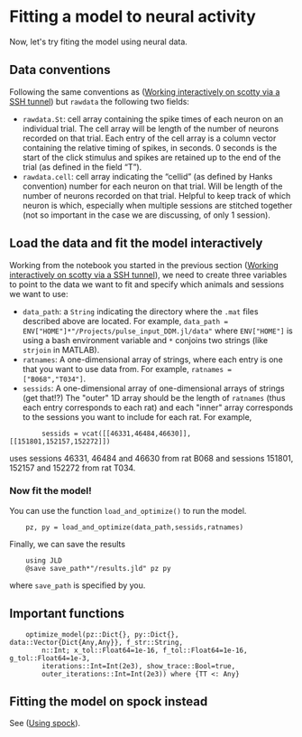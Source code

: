 # Fitting a model to neural activity

Now, let's try fiting the model using neural data.


## Data conventions

Following the same conventions as ([Working interactively on scotty via a SSH tunnel](@ref)) but `rawdata` the following two fields:

- `rawdata.St`: cell array containing the spike times of each neuron on an individual trial. The cell array will be length of the number of neurons recorded on that trial. Each entry of the cell array is a column vector containing the relative timing of spikes, in seconds. 0 seconds is the start of the click stimulus and spikes are retained up to the end of the trial (as defined in the field “T”).
- `rawdata.cell`: cell array indicating the “cellid” (as defined by Hanks convention) number for each neuron on that trial. Will be length of the number of neurons recorded on that trial. Helpful to keep track of which neuron is which, especially when multiple sessions are stitched together (not so important in the case we are discussing, of only 1 session).

## Load the data and fit the model interactively

Working from the notebook you started in the previous section ([Working interactively on scotty via a SSH tunnel](@ref)), we need to create three variables to point to the data we want to fit and specify which animals and sessions we want to use:

- `data_path`: a `String` indicating the directory where the `.mat` files described above are located. For example, `data_path = ENV["HOME"]*"/Projects/pulse_input_DDM.jl/data"` where `ENV["HOME"]` is using a bash environment variable and `*` conjoins two strings (like `strjoin` in MATLAB).
- `ratnames`: A one-dimensional array of strings, where each entry is one that you want to use data from. For example, `ratnames = ["B068","T034"]`.
- `sessids`: A one-dimensional array of one-dimensional arrays of strings (get that!?) The "outer" 1D array should be the length of `ratnames` (thus each entry corresponds to each rat) and each "inner" array corresponds to the sessions you want to include for each rat. For example, 

```
        sessids = vcat([[46331,46484,46630]], [[151801,152157,152272]])
```

uses sessions 46331, 46484 and 46630 from rat B068 and sessions 151801, 152157 and 152272 from rat T034.

### Now fit the model!

You can use the function `load_and_optimize()` to run the model.

```
    pz, py = load_and_optimize(data_path,sessids,ratnames)
```

Finally, we can save the results

```
    using JLD
    @save save_path*"/results.jld" pz py
```

where `save_path` is specified by you.
 
## Important functions
 
```@docs
    optimize_model(pz::Dict{}, py::Dict{}, data::Vector{Dict{Any,Any}}, f_str::String,
        n::Int; x_tol::Float64=1e-16, f_tol::Float64=1e-16, g_tol::Float64=1e-3,
        iterations::Int=Int(2e3), show_trace::Bool=true,
        outer_iterations::Int=Int(2e3)) where {TT <: Any}
```

## Fitting the model on spock instead

See ([Using spock](@ref)).